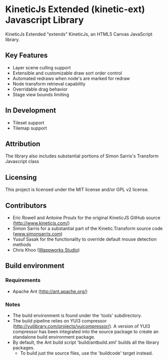 # KineticJs Extended (kinetic-ext) Javascript Library
KineticJs Extended "extends" KineticJs, an HTML5 Canvas JavaScript library.

## Key Features
- Layer scene culling support
- Extensible and customizable draw sort order control
- Automated redraws when node's are marked for redraw
- Node transform retrieval capability
- Overridable drag behavior
- Stage view bounds limiting

## In Development
- Tileset support
- Tilemap support

## Attribution
The library also includes substantial portions of Simon Sarris's Transform Javascript class 

## Licensing
This project is licensed under the MIT license and/or GPL v2 license.

## Contributors
- Eric Rowell and Antoine Proulx for the original KineticJS GitHub source (http://www.kineticjs.com/)
- Simon Sarris for a substantial part of the Kinetic.Transform source code (www.simonsarris.com)
- Yusuf Sasak for the functionality to override default mouse detection methods
- Chris Khoo ([Wappworks Studio](http://www.wappworks.com))

## Build environment
### Requirements
- Apache Ant (http://ant.apache.org/)

### Notes
- The build environment is found under the 'tools' subdirectory. 
- The build pipeline relies on YUI3 compressor (http://yuilibrary.com/projects/yuicompressor/). 
  A version of YUI3 compressor has been integrated into the source package to create an standalone 
  build environment package. 
- By default, the Ant build script 'build/antbuild.xml' builds all the library packages.
  - To build just the source files, use the 'buildcode' target instead.

